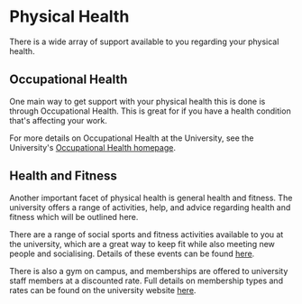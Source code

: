 # Physical Health

There is a wide array of support available to you regarding your physical health. 

## Occupational Health 

One main way to get support with your physical health this is done is through Occupational Health. This is great for if you have a health condition that's affecting your work.

For more details on Occupational Health at the University, see the University's [Occupational Health homepage](https://hr.lincoln.ac.uk/wellbeing/occupational-health/).

## Health and Fitness

Another important facet of physical health is general health and fitness. The university offers a range of activities, help, and advice regarding health and fitness which will be outlined here.

There are a range of social sports and fitness activities available to you at the university, which are a great way to keep fit while also meeting new people and socialising. 
Details of these events can be found [here](https://hr.lincoln.ac.uk/wellbeing/social-sports-and-activities/). 

There is also a gym on campus, and memberships are offered to university staff members at a discounted rate. Full details on membership types and rates can be found on the university website [here](https://sportscentre.lincoln.ac.uk/memberships/).


